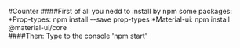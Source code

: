 #Counter
####First of all you nedd to install by npm some packages:
*Prop-types: npm install --save prop-types
*Material-ui: npm install @material-ui/core
<br/>
####Then: 
Type to the console 'npm start'
